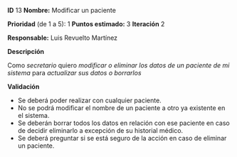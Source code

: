 **ID** 13 **Nombre:** Modificar un paciente

**Prioridad** (de 1 a 5): 1 **Puntos estimado:** 3 **Iteración** 2

**Responsable:** Luis Revuelto Martínez

**Descripción**

Como *secretario* quiero *modificar o eliminar los datos de un paciente de mi sistema* para *actualizar sus datos o borrarlos*

**Validación**

- Se deberá poder realizar con cualquier paciente.
- No se podrá modificar el nombre de un paciente a otro ya existente en el sistema.
- Se deberán borrar todos los datos en relación con ese paciente en caso de decidir eliminarlo a excepción de su historial médico.
- Se deberá preguntar si se está seguro de la acción en caso de eliminar un paciente.
